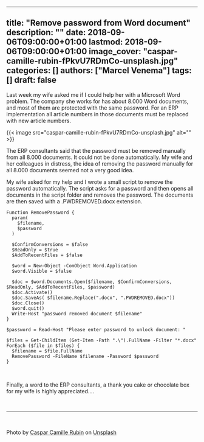 
---
title: "Remove password from Word document"
description: ""
date: 2018-09-06T09:00:00+01:00
lastmod: 2018-09-06T09:00:00+01:00
image_cover: "caspar-camille-rubin-fPkvU7RDmCo-unsplash.jpg"
categories: []
authors: ["Marcel Venema"] 
tags: []
draft: false
---

Last week my wife asked me if I could help her with a Microsoft Word problem. The company she works for has about 8.000 Word documents, and most of them are protected with the same password. For an ERP implementation all article numbers in those documents must be replaced with new article numbers.

<!--more-->
{{< image src="caspar-camille-rubin-fPkvU7RDmCo-unsplash.jpg" alt="" >}}

The ERP consultants said that the password must be removed manually from all 8.000 documents. It could not be done automatically. My wife and her colleagues in distress, the idea of removing the password manually for all 8.000 documents seemed not a very good idea.

My wife asked for my help and I wrote a small script to remove the password automatically. The script asks for a password and then opens all documents in the script folder and removes the password. The documents are then saved with a .PWDREMOVED.docx extension.

```
Function RemovePassword {
  param(
    $filename,
    $password
  )

  $ConfirmConversions = $false
  $ReadOnly = $true
  $AddToRecentFiles = $false

  $word = New-Object -ComObject Word.Application
  $word.Visible = $false

  $doc = $word.Documents.Open($filename, $ConfirmConversions, $ReadOnly, $AddToRecentFiles, $password)
  $doc.Activate()
  $doc.SaveAs( $filename.Replace(".docx", ".PWDREMOVED.docx")) 
  $doc.Close()
  $word.quit()
  Write-Host "password removed document $filename"
}

$password = Read-Host "Please enter password to unlock document: "

$files = Get-ChildItem (Get-Item -Path ".\").FullName -Filter "*.docx"
ForEach ($file in $files) {
  $filename = $file.FullName
  RemovePassword -FileName $filename -Password $password
}

```
&nbsp;

Finally, a word to the ERP consultants, a thank you cake or chocolate box for my wife is highly appreciated….

&nbsp;  

---
&nbsp;

Photo by <a href="https://unsplash.com/@casparrubin?utm_content=creditCopyText&utm_medium=referral&utm_source=unsplash">Caspar Camille Rubin</a> on <a href="https://unsplash.com/photos/macbook-pro-with-images-of-computer-language-codes-fPkvU7RDmCo?utm_content=creditCopyText&utm_medium=referral&utm_source=unsplash">Unsplash</a>
  
&nbsp; 